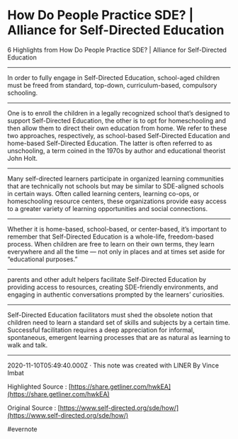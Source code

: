 # How Do People Practice SDE? | Alliance for Self-Directed Education

6 Highlights from How Do People Practice SDE? | Alliance for Self-Directed Education

---

In order to fully engage in Self-Directed Education, school-aged children must be freed from standard, top-down, curriculum-based, compulsory schooling.

---

One is to enroll the children in a legally recognized school that’s designed to support Self-Directed Education, the other is to opt for homeschooling and then allow them to direct their own education from home. We refer to these two approaches, respectively, as school-based Self-Directed Education and home-based Self-Directed Education. The latter is often referred to as unschooling, a term coined in the 1970s by author and educational theorist John Holt.

---

Many self-directed learners participate in organized learning communities that are technically not schools but may be similar to SDE-aligned schools in certain ways. Often called learning centers, learning co-ops, or homeschooling resource centers, these organizations provide easy access to a greater variety of learning opportunities and social connections.

---

Whether it is home-based, school-based, or center-based, it’s important to remember that Self-Directed Education is a whole-life, freedom-based process. When children are free to learn on their own terms, they learn everywhere and all the time — not only in places and at times set aside for “educational purposes.”

---

parents and other adult helpers facilitate Self-Directed Education by providing access to resources, creating SDE-friendly environments, and engaging in authentic conversations prompted by the learners’ curiosities.

---

Self-Directed Education facilitators must shed the obsolete notion that children need to learn a standard set of skills and subjects by a certain time. Successful facilitation requires a deep appreciation for informal, spontaneous, emergent learning processes that are as natural as learning to walk and talk.

---

2020-11-10T05:49:40.000Z  · This note was created with LINER By Vince Imbat

Highlighted Source : [https://share.getliner.com/hwkEA](https://share.getliner.com/hwkEA)

Original Source : [https://www.self-directed.org/sde/how/](https://www.self-directed.org/sde/how/)

\#evernote

